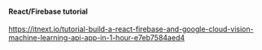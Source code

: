 #### React/Firebase tutorial
https://itnext.io/tutorial-build-a-react-firebase-and-google-cloud-vision-machine-learning-api-app-in-1-hour-e7eb7584aed4
